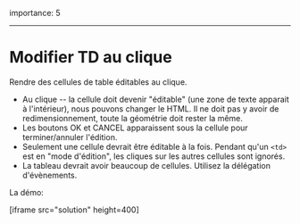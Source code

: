 importance: 5

---

# Modifier TD au clique

Rendre des cellules de table éditables au clique.

- Au clique -- la cellule doit devenir "éditable" (une zone de texte apparait à l'intérieur), nous pouvons changer le HTML.
Il ne doit pas y avoir de redimensionnement, toute la géométrie doit rester la même.
- Les boutons OK et CANCEL apparaissent sous la cellule pour terminer/annuler l'édition.
- Seulement une cellule devrait être éditable à la fois.
Pendant qu'un `<td>` est en "mode d'édition", les cliques sur les autres cellules sont ignorés.
- La tableau devrait avoir beaucoup de cellules.
Utilisez la délégation d'évènements.

La démo:

[iframe src="solution" height=400]
